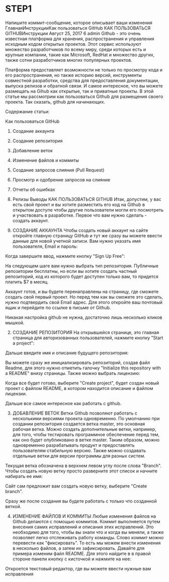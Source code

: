 # STEP1
Напишите коммит-сообщение, которое описывает ваши изменения
 ГлавнаяИнструкцииКак пользоваться GitHub
КАК ПОЛЬЗОВАТЬСЯ GITHUBИнструкции  Август 25, 2017  6  admin 
Github - это очень известная платформа для хранения, распространения и управления исходным кодом открытых проектов. Этот сервис используют множество разработчиков по всему миру, среди которых есть и крупные компании, такие как Microsoft, RedHat и множество других, также сотни разработчиков многих популярных проектов.


 
Платформа предоставляет возможности не только по просмотру кода и его распространения, но также историю версий, инструменты совместной разработки, средства для предоставления документации, выпуска релизов и обратной связи. И самое интересное, что вы можете размещать на Gihub как открытые, так и приватные проекты. В этой статье мы рассмотрим как пользоваться Github для размещения своего проекта. Так сказать, github для начинающих.

Содержание статьи:

Как пользоваться GitHub
1. Создание аккаунта
2. Создание репозитория
3. Добавление веток
4. Изменение файлов и коммиты
5. Создание запросов слияния (Pull Request)
6. Просмотр и одобрение запросов на слияние
7. Отчеты об ошибках
8. Релизы
Выводы
КАК ПОЛЬЗОВАТЬСЯ GITHUB
Итак, допустим, у вас есть свой проект и вы хотите разместить его код на Github в открытом доступе чтобы другие пользователи могли его посмотреть и участвовать в разработке. Первое что вам нужно сделать - создать аккаунт.

1. СОЗДАНИЕ АККАУНТА
Чтобы создать новый аккаунт на сайте откройте главную страницу GitHub и тут же сразу вы можете ввести данные для новой учетной записи. Вам нужно указать имя пользователя, Email и пароль:



Когда завершите ввод, нажмите кнопку "Sign Up Free":



На следующем шаге вам нужно выбрать тип репозитория. Публичные репозитории бесплатны, но если вы хотите создать частный репозиторий, код из которого будет доступен только вам, то придется платить $7 в месяц.





Аккаунт готов, и вы будете перенаправлены на страницу, где сможете создать свой первый проект. Но перед тем как вы сможете это сделать, нужно подтвердить свой Email адрес. Для этого откройте ваш почтовый ящик и перейдите по ссылке в письме от Github.

 

 

Никакая настройка github не нужна, достаточно лишь несколько кликов мышкой.

2. СОЗДАНИЕ РЕПОЗИТОРИЯ
На открывшейся странице, это главная страница для авторизованных пользователей, нажмите кнопку "Start a project":



Дальше введите имя и описание будущего репозитория:



Вы можете сразу же инициализировать репозиторий, создав файл Readme, для этого нужно отметить галочку "Initialize this repository with a README" внизу страницы. Также можно выбрать лицензию:



Когда все будет готово, выберите "Create project", будет создан новый проект с файлом README, в котором находится описание и файлом лицензии.

 

Дальше все самое интересное как работать с github.

3. ДОБАВЛЕНИЕ ВЕТОК
Ветки Github позволяют работать с несколькими версиями проекта одновременно. По умолчанию при создании репозитория создается ветка master, это основная рабочая ветка. Можно создать дополнительные ветки, например, для того, чтобы тестировать программное обеспечение перед тем, как оно будет опубликовано в ветке master. Таким образом, можно одновременно разрабатывать продукт и предоставлять пользователям стабильную версию. Также можно создавать отдельные ветки для версии программы для разных систем.



Текущая ветка обозначена в верхнем левом углу после слова "Branch". Чтобы создать новую ветку просто разверните этот список и начните набирать ее имя:



 

 

 

Сайт сам предложит вам создать новую ветку, выберите "Create branch".


 
Сразу же после создания вы будете работать с только что созданной веткой.

4. ИЗМЕНЕНИЕ ФАЙЛОВ И КОММИТЫ
Любые изменения файлов на Github делаются с помощью коммитов. Коммит выполняется путем внесения самих исправлений и описания этих исправлений. Это необходимо для того, чтобы вы знали что и когда вы меняли, а также позволяет легко отслеживать работу команды. Слово коммит можно перевести как "фиксировать". То есть мы можем внести изменения в несколько файлов, а затем их зафиксировать. Давайте для примера изменим файл README. Для этого найдите в в правой стороне панели кнопку с кисточкой и нажмите на нее:



Откроется текстовый редактор, где вы можете ввести нужные вам исправления

